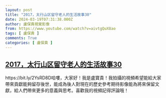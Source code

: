 ```yaml
---
layout: post
title: "2017，太行山区留守老人的生活故事30"
date: 2024-03-19T07:31:38.000Z
author: 盧保貴視覺影像
from: https://www.youtube.com/watch?v=aivtgQuX8ao
tags: [ 盧保貴 ]
comments: True
categories: [ 盧保貴 ]
---
```

<!--1710833498000-->
[2017，太行山区留守老人的生活故事30](https://www.youtube.com/watch?v=aivtgQuX8ao)
------

<div>
https://bit.ly/2YsRD8D哈嘍，大家好！我是盧寶貴！我拍攝的視頻希望能給大家帶來貢獻能夠留存後世，能成為後人對現在的歷史參考期待影像能為將來保留文獻，給人們帶來更多的意義與思考。喜歡我的視頻記得評論哦！
</div>
